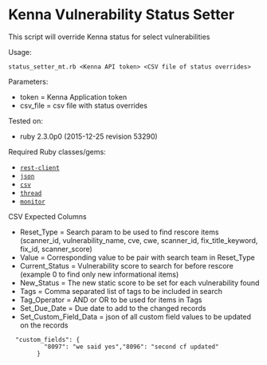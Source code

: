 # Kenna Vulnerability Status Setter
This script will override Kenna status for select vulnerabilities

Usage:

```
status_setter_mt.rb <Kenna API token> <CSV file of status overrides>
```

Parameters:
 - token = Kenna Application token
 - csv_file = csv file with status overrides

Tested on:

- ruby 2.3.0p0 (2015-12-25 revision 53290)

Required Ruby classes/gems:

- [`rest-client`](https://github.com/rest-client/rest-client)
- [`json`](http://ruby-doc.org/stdlib-2.0.0/libdoc/json/rdoc/JSON.html)
- [`csv`](http://ruby-doc.org/stdlib-2.0.0/libdoc/csv/rdoc/CSV.html)
- [`thread`](https://ruby-doc.org/core-2.2.0/Thread.html)
- [`monitor`](https://ruby-doc.org/stdlib-2.1.2/libdoc/monitor/rdoc/Monitor.html)

CSV Expected Columns

- Reset_Type = Search param to be used to find rescore items (scanner_id, vulnerability_name, cve, cwe, scanner_id, fix_title_keyword, fix_id, scanner_score)
- Value = Corresponding value to be pair with search team in Reset_Type
- Current_Status = Vulnerability score to search for before rescore (example 0 to find only new informational items)
- New_Status = The new static score to be set for each vulnerability found 
- Tags = Comma separated list of tags to be included in search
- Tag_Operator = AND or OR to be used for items in Tags
- Set_Due_Date = Due date to add to the changed records
- Set_Custom_Field_Data = json of all custom field values to be updated on the records
```
  "custom_fields": {
          "8097": "we said yes","8096": "second cf updated"
        }
```
